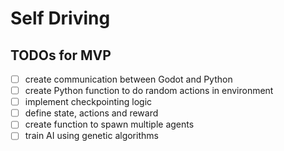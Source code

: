 # Self Driving

## TODOs for MVP
- [ ] create communication between Godot and Python
- [ ] create Python function to do random actions in environment
- [ ] implement checkpointing logic
- [ ] define state, actions and reward
- [ ] create function to spawn multiple agents
- [ ] train AI using genetic algorithms